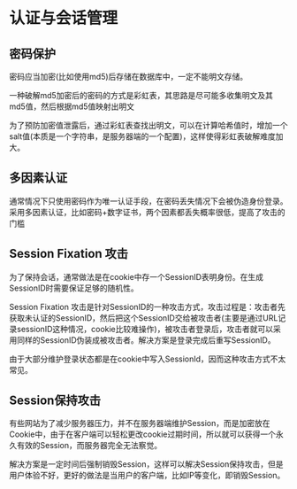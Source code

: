 # 认证与会话管理

## 密码保护

密码应当加密(比如使用md5)后存储在数据库中，一定不能明文存储。

一种破解md5加密后的密码的方式是彩虹表，其思路是尽可能多收集明文及其md5值，然后根据md5值映射出明文

为了预防加密值泄露后，通过彩虹表查找出明文，可以在计算哈希值时，增加一个salt值(本质是一个字符串，是服务器端的一个配置)，这样使得彩虹表破解难度加大。

## 多因素认证

通常情况下只使用密码作为唯一认证手段，在密码丢失情况下会被伪造身份登录。采用多因素认证，比如密码+数字证书，两个因素都丢失概率很低，提高了攻击的门槛

## Session Fixation 攻击

为了保持会话，通常做法是在cookie中存一个SessionID表明身份。在生成SessionID时需要保证足够的随机性。

Session Fixation 攻击是针对SessionID的一种攻击方式，攻击过程是：攻击者先获取未认证的SessionID，然后把这个SessionID交给被攻击者(主要是通过URL记录sessionID这种情况，cookie比较难操作)，被攻击者登录后，攻击者就可以采用同样的SessionID伪装成被攻击者。解决方案是登录完成后重写SessionID。

由于大部分维护登录状态都是在cookie中写入SessionId，因而这种攻击方式不太常见。

## Session保持攻击

有些网站为了减少服务器压力，并不在服务器端维护Session，而是加密放在Cookie中，由于在客户端可以轻松更改cookie过期时间，所以就可以获得一个永久有效的Session，而服务器完全无法察觉。

解决方案是一定时间后强制销毁Session，这样可以解决Session保持攻击，但是用户体验不好，更好的做法是当用户的客户端，比如IP等变化，即销毁Session。
